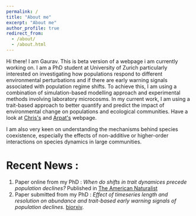 ```yaml
---
permalink: /
title: "About me"
excerpt: "About me"
author_profile: true
redirect_from: 
  - /about/
  - /about.html
---
```

  Hi there! I am Gaurav. This is beta version of a webpage i am currently working on. I am  a PhD student at University of Zurich particularly interested on investigating how populations respond to different environmental perturbations and
   if there are  early warning signals associated with population regime shifts. 
   To achieve this, I am using a combination of simulation-based modelling approach and 
   experimental methods involving laboratory microcosms. In my current work, 
   I am using a trait-based approach to better quantify and  predict the impact 
   of environmental change on populations and ecological communities. 
   Have a look at [Chris's](http://www.chrisclementsresearch.co.uk/) and [Arpat's](http://www.popecol.org/) webpage. 
   
   I am also very keen on understanding the mechanisms behind species coexistence, especially the effects of non-additive or higher-order interactions on species dynamics in large communities. 


Recent News :
======

1. Paper online from my PhD : *When do shifts in trait dynamices precede population declines?* Published in [The American Naturalist](https://www.journals.uchicago.edu/doi/10.1086/702849)  
2. Paper submitted from my PhD : *Effect of timeseries length and resolution on abundance and trait-based early warning signals of population declines.* [biorxiv](https://www.biorxiv.org/content/10.1101/568600v1.abstract). 
